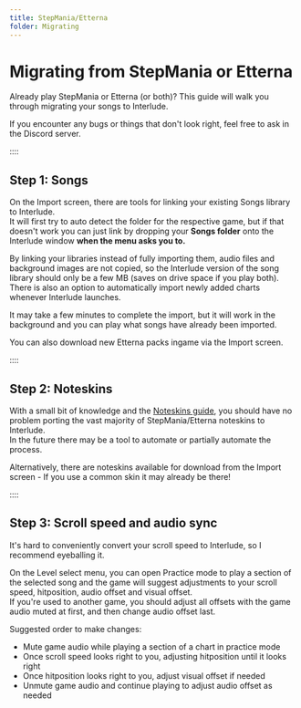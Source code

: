```yaml
---
title: StepMania/Etterna
folder: Migrating
---
```

# Migrating from StepMania or Etterna

Already play StepMania or Etterna (or both)? This guide will walk you through migrating your songs to Interlude.  

If you encounter any bugs or things that don't look right, feel free to ask in the Discord server.

::::

## Step 1: Songs

On the Import screen, there are tools for linking your existing Songs library to Interlude.  
It will first try to auto detect the folder for the respective game, but if that doesn't work you can just link by dropping your **Songs folder** onto the Interlude window **when the menu asks you to.**

By linking your libraries instead of fully importing them, audio files and background images are not copied, so the Interlude version of the song library should only be a few MB (saves on drive space if you play both). There is also an option to automatically import newly added charts whenever Interlude launches.

It may take a few minutes to complete the import, but it will work in the background and you can play what songs have already been imported.

You can also download new Etterna packs ingame via the Import screen.

::::

## Step 2: Noteskins

With a small bit of knowledge and the [Noteskins guide](noteskins.html), you should have no problem porting the vast majority of StepMania/Etterna noteskins to Interlude.  
In the future there may be a tool to automate or partially automate the process.

Alternatively, there are noteskins available for download from the Import screen - If you use a common skin it may already be there!

::::

## Step 3: Scroll speed and audio sync

It's hard to conveniently convert your scroll speed to Interlude, so I recommend eyeballing it.

On the Level select menu, you can open Practice mode to play a section of the selected song and the game will suggest adjustments to your scroll speed, hitposition, audio offset and visual offset.  
If you're used to another game, you should adjust all offsets with the game audio muted at first, and then change audio offset last.

Suggested order to make changes:

- Mute game audio while playing a section of a chart in practice mode
- Once scroll speed looks right to you, adjusting hitposition until it looks right
- Once hitposition looks right to you, adjust visual offset if needed
- Unmute game audio and continue playing to adjust audio offset as needed